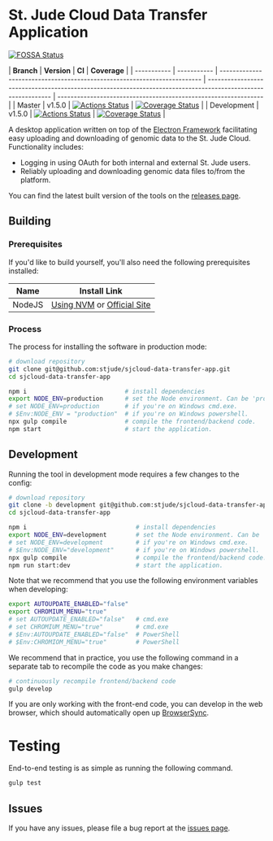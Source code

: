 # St. Jude Cloud Data Transfer Application

[![FOSSA Status](https://app.fossa.io/api/projects/git%2Bgithub.com%2Fstjude%2Fsjcloud-data-transfer-app.svg?type=shield)](https://app.fossa.io/projects/git%2Bgithub.com%2Fstjude%2Fsjcloud-data-transfer-app?ref=badge_shield)

| **Branch**  | **Version** | **CI**                                                                                                                                                                                  | **Coverage**                                                    |
| ----------- | ----------- | ------------------------------------------------------------------------ | ------------------------------------------------------------------------------------------------------------ | --------------------------------------------------------------- |
| Master      | v1.5.0      | [![Actions Status](https://github.com/stjude/sjcloud-data-transfer-app/workflows/nodejs.yml/badge.svg?branch=master)](https://github.com/stjude/sjcloud-data-transfer-app/actions)      | [![Coverage Status][coverage-master-svg]][coverage-master-link] |
| Development | v1.5.0      | [![Actions Status](https://github.com/stjude/sjcloud-data-transfer-app/workflows/nodejs.yml/badge.svg?branch=development)](https://github.com/stjude/sjcloud-data-transfer-app/actions) | [![Coverage Status][coverage-development-svg]][coverage-development-link] |

A desktop application written on top of the [Electron Framework](https://electron.atom.io/) facilitating easy uploading and downloading of genomic data to the St. Jude Cloud. Functionality includes:

* Logging in using OAuth for both internal and external St. Jude users.
* Reliably uploading and downloading genomic data files to/from the platform.

You can find the latest built version of the tools on the [releases page](https://github.com/stjude/sjcloud-data-transfer-app/releases).

## Building

### Prerequisites

If you'd like to build yourself, you'll also need the following prerequisites installed:

| **Name** | **Install Link**                                                                                                  |
| -------- | ----------------------------------------------------------------------------------------------------------------- |
| NodeJS   | [Using NVM](https://github.com/creationix/nvm#install-script) or [Official Site](https://nodejs.org/en/download/) |

### Process

The process for installing the software in production mode:

```bash
# download repository
git clone git@github.com:stjude/sjcloud-data-transfer-app.git
cd sjcloud-data-transfer-app

npm i                           # install dependencies
export NODE_ENV=production      # set the Node environment. Can be 'production' or 'development'.
# set NODE_ENV=production       # if you're on Windows cmd.exe.
# $Env:NODE_ENV = "production"  # if you're on Windows powershell.
npx gulp compile                # compile the frontend/backend code.
npm start                       # start the application.
```

## Development

Running the tool in development mode requires a few changes to the config:

```bash
# download repository
git clone -b development git@github.com:stjude/sjcloud-data-transfer-app.git
cd sjcloud-data-transfer-app

npm i                              # install dependencies
export NODE_ENV=development        # set the Node environment. Can be 'production' or 'development'.
# set NODE_ENV=development         # if you're on Windows cmd.exe.
# $Env:NODE_ENV="development"      # if you're on Windows powershell.
npx gulp compile                   # compile the frontend/backend code.
npm run start:dev                  # start the application.
```

Note that we recommend that you use the following environment variables when developing:

```bash
export AUTOUPDATE_ENABLED="false"
export CHROMIUM_MENU="true"
# set AUTOUPDATE_ENABLED="false"   # cmd.exe
# set CHROMIUM_MENU="true"         # cmd.exe
# $Env:AUTOUPDATE_ENABLED="false"  # PowerShell
# $Env:CHROMIOM_MENU="true"        # PowerShell
```

We recommend that in practice, you use the following command in a separate tab to recompile the code as you make changes:

```bash
# continuously recompile frontend/backend code
gulp develop
```

If you are only working with the front-end code, you can develop in the web browser, which should automatically open up [BrowserSync](https://www.browsersync.io/).

# Testing

End-to-end testing is as simple as running the following command.

```bash
gulp test
```

## Issues

If you have any issues, please file a bug report at the [issues page](https://github.com/stjude/sjcloud-data-transfer-app/issues).

[travis-master-ci-link]: https://travis-ci.org/stjude/sjcloud-data-transfer-app
[travis-master-ci-svg]: https://travis-ci.org/stjude/sjcloud-data-transfer-app.svg?branch=master
[windows-master-ci-link]: https://ci.appveyor.com/project/claymcleod/sjcloud-data-transfer-app/branch/master
[windows-master-ci-svg]: https://ci.appveyor.com/api/projects/status/m0a9yidlkb96sgfi/branch/master?svg=true
[maintainability-master-link]: https://codeclimate.com/github/stjude/sjcloud-data-transfer-app/maintainability
[maintainability-master-svg]: https://api.codeclimate.com/v1/badges/ce7eed7d778bf50ac81a/maintainability
[coverage-master-link]: https://coveralls.io/github/stjude/sjcloud-data-transfer-app?branch=master
[coverage-master-svg]: https://coveralls.io/repos/github/stjude/sjcloud-data-transfer-app/badge.svg?branch=master
[travis-development-ci-link]: https://travis-ci.org/stjude/sjcloud-data-transfer-app
[travis-development-ci-svg]: https://travis-ci.org/stjude/sjcloud-data-transfer-app.svg?branch=development
[windows-development-ci-link]: https://ci.appveyor.com/project/claymcleod/sjcloud-data-transfer-app/branch/development
[windows-development-ci-svg]: https://ci.appveyor.com/api/projects/status/m0a9yidlkb96sgfi/branch/development?svg=true
[coverage-development-link]: https://coveralls.io/github/stjude/sjcloud-data-transfer-app?branch=development
[coverage-development-svg]: https://coveralls.io/repos/github/stjude/sjcloud-data-transfer-app/badge.svg?branch=development
